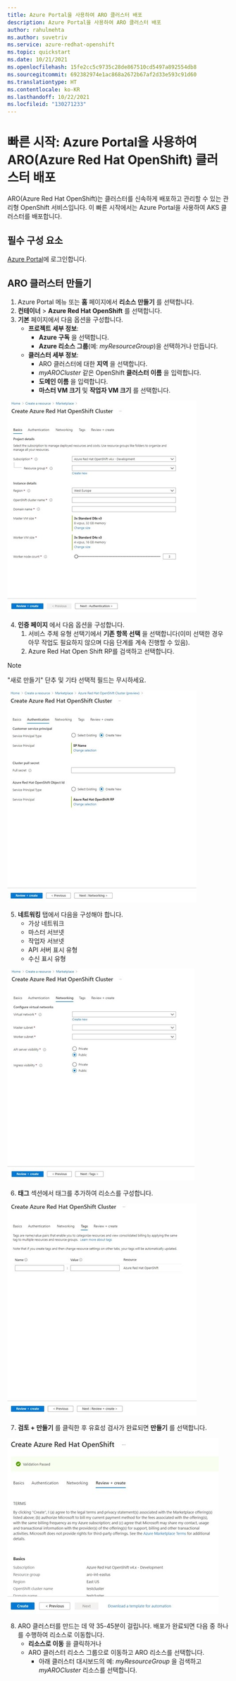 ```yaml
---
title: Azure Portal을 사용하여 ARO 클러스터 배포
description: Azure Portal을 사용하여 ARO 클러스터 배포
author: rahulmehta
ms.author: suvetriv
ms.service: azure-redhat-openshift
ms.topic: quickstart
ms.date: 10/21/2021
ms.openlocfilehash: 15fe2cc5c9735c28de867510cd5497a892554db8
ms.sourcegitcommit: 692382974e1ac868a2672b67af2d33e593c91d60
ms.translationtype: HT
ms.contentlocale: ko-KR
ms.lasthandoff: 10/22/2021
ms.locfileid: "130271233"
---
```

# <a name="quickstart-deploy-an-azure-red-hat-openshift-aro-cluster-using-the-azure-portal"></a>빠른 시작: Azure Portal을 사용하여 ARO(Azure Red Hat OpenShift) 클러스터 배포

ARO(Azure Red Hat OpenShift)는 클러스터를 신속하게 배포하고 관리할 수 있는 관리형 OpenShift 서비스입니다. 이 빠른 시작에서는 Azure Portal을 사용하여 AKS 클러스터를 배포합니다.

## <a name="prerequisites"></a>필수 구성 요소
[Azure Portal](https://portal.azure.com)에 로그인합니다.

## <a name="create-an-aro-cluster"></a>ARO 클러스터 만들기
1.  Azure Portal 메뉴 또는 **홈** 페이지에서 **리소스 만들기** 를 선택합니다.
2.  **컨테이너** > **Azure Red Hat OpenShift** 를 선택합니다.
3.  **기본** 페이지에서 다음 옵션을 구성합니다.
    * **프로젝트 세부 정보**:
        *   **Azure 구독** 을 선택합니다.
        *   **Azure 리소스 그룹**(예: *myResourceGroup*)을 선택하거나 만듭니다.
    * **클러스터 세부 정보**:
        * ARO 클러스터에 대한 **지역** 을 선택합니다.
        *   *myAROCluster* 같은 OpenShift **클러스터 이름** 을 입력합니다.
        *   **도메인 이름** 을 입력합니다.
        *   **마스터 VM 크기** 및 **작업자 VM 크기** 를 선택합니다.

![Azure Portal의 **기본 사항** 탭](./media/portal-quickstart/basics-tab.jpg)

4.  **인증 페이지** 에서 다음 옵션을 구성합니다.
    1) 서비스 주체 유형 선택기에서 **기존 항목 선택** 을 선택합니다(이미 선택한 경우 아무 작업도 필요하지 않으며 다음 단계를 계속 진행할 수 있음).
    2) Azure Red Hat Open Shift RP를 검색하고 선택합니다. 

>[!NOTE]
>"새로 만들기" 단추 및 기타 선택적 필드는 무시하세요.

![Azure Portal의 **인증** 탭](./media/portal-quickstart/authentication.jpg)

5.  **네트워킹** 탭에서 다음을 구성해야 합니다.
    * 가상 네트워크
    * 마스터 서브넷
    * 작업자 서브넷
    * API 서버 표시 유형
    * 수신 표시 유형

![Azure Portal의 **네트워킹** 탭](./media/portal-quickstart/networking.jpg)

6.  **태그** 섹션에서 태그를 추가하여 리소스를 구성합니다.

![Azure Portal의 **태그** 탭](./media/portal-quickstart/tags.jpg)
 
7.  **검토 + 만들기** 를 클릭한 후 유효성 검사가 완료되면 **만들기** 를 선택합니다.

![Azure Portal의 **검토 + 만들기** 탭](./media/portal-quickstart/review.jpg)
 
8.  ARO 클러스터를 만드는 데 약 35-45분이 걸립니다. 배포가 완료되면 다음 중 하나를 수행하여 리소스로 이동합니다.
    *   **리소스로 이동** 을 클릭하거나
    *   ARO 클러스터 리소스 그룹으로 이동하고 ARO 리소스를 선택합니다.
        *   아래 클러스터 대시보드의 예: *myResourceGroup* 을 검색하고 *myAROCluster* 리소스를 선택합니다.
